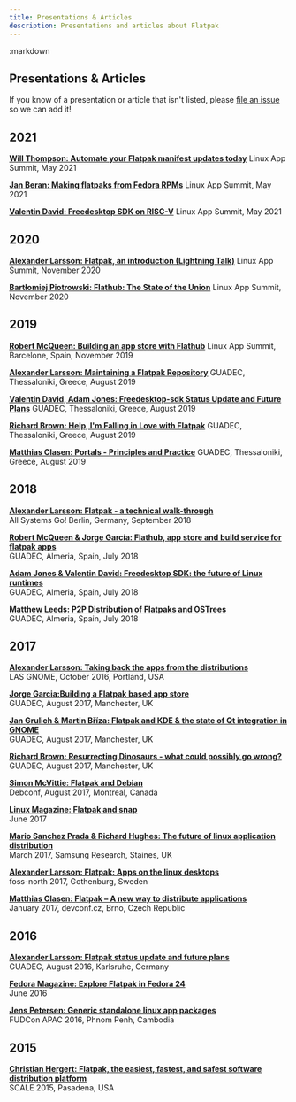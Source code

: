 ```yaml
---
title: Presentations & Articles
description: Presentations and articles about Flatpak
---
```

<section class=""><div class="container"><div class="row"><div class="col-lg-10 col-lg-offset-1">
:markdown

  # Presentations & Articles
  
  <ul id="toc" data-toc data-toc-headings="h3"></ul>

  If you know of a presentation or article that isn't listed, please [file an issue](https://github.com/flatpak/flatpak.github.io/issues/new) so we can add it!

  ## 2021

  [**Will Thompson: Automate your Flatpak manifest updates today**](https://www.youtube.com/watch?v=c_dG_ngnJk4)
  Linux App Summit, May 2021

  [**Jan Beran: Making flatpaks from Fedora RPMs**](https://www.youtube.com/watch?v=IuxHidCdbPo)
  Linux App Summit, May 2021

  [**Valentin David: Freedesktop SDK on RISC-V**](https://www.youtube.com/watch?v=INTbqkck258)
  Linux App Summit, May 2021

  ## 2020

  [**Alexander Larsson: Flatpak, an introduction (Lightning Talk)**](https://www.youtube.com/watch?v=0yeXTounX3E)
  Linux App Summit, November 2020

  [**Bartłomiej Piotrowski: Flathub: The State of the Union**](https://www.youtube.com/watch?v=IqHEx-Lug8k)
  Linux App Summit, November 2020

  ## 2019

  [**Robert McQueen: Building an app store with Flathub**](https://www.youtube.com/watch?v=ZGAfYP3OiAI)
  Linux App Summit, Barcelone, Spain, November 2019

  [**Alexander Larsson: Maintaining a Flatpak Repository**](https://www.youtube.com/watch?v=q-_fKWby0ds&list=PLkmRdYgttscEuv9v2-H9P5FBj8-td_Nri&index=24)
  GUADEC, Thessaloniki, Greece, August 2019

  [**Valentin David, Adam Jones: Freedesktop-sdk Status Update and Future Plans**](https://www.youtube.com/watch?v=ky-inEefWpE&list=PLkmRdYgttscEuv9v2-H9P5FBj8-td_Nri&index=20)
  GUADEC, Thessaloniki, Greece, August 2019

  [**Richard Brown: Help, I'm Falling in Love with Flatpak**](https://www.youtube.com/watch?v=7p4y9Meyy0M&list=PLkmRdYgttscEuv9v2-H9P5FBj8-td_Nri&index=12)
  GUADEC, Thessaloniki, Greece, August 2019

  [**Matthias Clasen: Portals - Principles and Practice**](https://www.youtube.com/watch?v=bIzJyp8sb70&list=PLkmRdYgttscEuv9v2-H9P5FBj8-td_Nri&index=9)
  GUADEC, Thessaloniki, Greece, August 2019

  ## 2018

  [**Alexander Larsson: Flatpak - a technical walk-through**](https://people.gnome.org/~alexl/presentations/all-systems-go-2018.pdf)  
  All Systems Go! Berlin, Germany, September 2018

  [**Robert McQueen & Jorge García: Flathub, app store and build service for flatpak apps**](https://www.youtube.com/watch?v=Hga20qlyknw)  
  GUADEC, Almeria, Spain, July 2018

  [**Adam Jones & Valentin David: Freedesktop SDK: the future of Linux runtimes**](https://www.youtube.com/watch?v=rhEzTQg_LEk)  
  GUADEC, Almeria, Spain, July 2018

  [**Matthew Leeds: P2P Distribution of Flatpaks and OSTrees**](https://www.youtube.com/watch?v=SIPOfPv1z1s)  
  GUADEC, Almeria, Spain, July 2018

  ## 2017

  [**Alexander Larsson: Taking back the apps from the distributions**](https://www.youtube.com/watch?v=IUA38lvb_tM)  
  LAS GNOME, October 2016, Portland, USA

  [**Jorge Garcia:Building a Flatpak based app store**](https://www.youtube.com/watch?v=MFue217zmyk)  
  GUADEC, August 2017, Manchester, UK

  [**Jan Grulich & Martin Bříza: Flatpak and KDE & the state of Qt integration in GNOME**](https://www.youtube.com/watch?v=U8zlbXYTN2U)  
  GUADEC, August 2017, Manchester, UK

  [**Richard Brown: Resurrecting Dinosaurs - what could possibly go wrong?**](https://www.youtube.com/watch?v=RPblTKt4Klo)  
  GUADEC, August 2017, Manchester, UK

  [**Simon McVittie: Flatpak and Debian**](https://www.collabora.com/news-and-blog/blog/2017/08/17/debconf-17-flatpak-and-debian/)  
  Debconf, August 2017, Montreal, Canada

  [**Linux Magazine: Flatpak and snap**](http://www.linux-magazine.com/Online/Features/Universal-Package-Formats-and-How-They-Differ)  
  June 2017

  [**Mario Sanchez Prada & Richard Hughes: The future of linux application distribution**](https://speakerdeck.com/mariospr/the-future-of-linux-application-distribution-ostree-flatpak-and-gnome-software)  
  March 2017, Samsung Research, Staines, UK

  [**Alexander Larsson: Flatpak: Apps on the linux desktops**](https://www.youtube.com/watch?v=xIjxNtIwcBA)  
  foss-north 2017, Gothenburg, Sweden

  [**Matthias Clasen: Flatpak – A new way to distribute applications**](https://mclasen.fedorapeople.org/devconf-flatpak.pdf)  
  January 2017, devconf.cz, Brno, Czech Republic

  ## 2016

  [**Alexander Larsson: Flatpak status update and future plans**](https://www.youtube.com/watch?v=G1OFcNQ5Fw8)  
  GUADEC, August 2016, Karlsruhe, Germany

  [**Fedora Magazine: Explore Flatpak in Fedora 24**](https://fedoramagazine.org/explore-flatpak-fedora-24/)  
  June 2016

  [**Jens Petersen: Generic standalone linux app packages**](https://www.slideshare.net/JensPetersen2/flatpak-introdiction)  
  FUDCon APAC 2016, Phnom Penh, Cambodia

  ## 2015

  [**Christian Hergert: Flatpak, the easiest, fastest, and safest software distribution platform**](https://www.socallinuxexpo.org/scale/15x/presentations/flatpak-easiest-fastest-and-safest-software-distribution-platform)  
  SCALE 2015, Pasadena, USA

</div></div></div></section>
